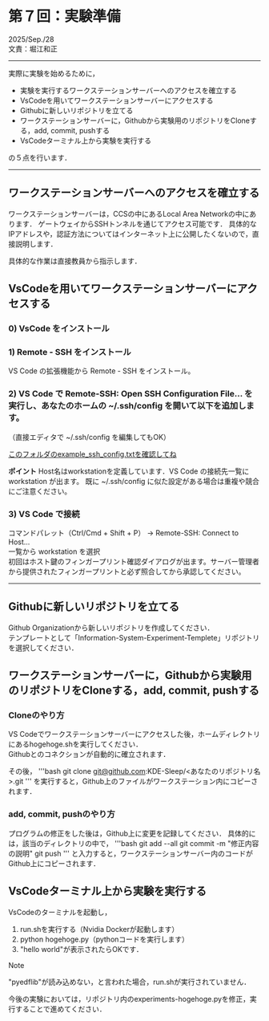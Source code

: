# 第７回：実験準備
2025/Sep./28  
文責：堀江和正

---

実際に実験を始めるために，
- 実験を実行するワークステーションサーバーへのアクセスを確立する
- VsCodeを用いてワークステーションサーバーにアクセスする
- Githubに新しいリポジトリを立てる
- ワークステーションサーバーに，Githubから実験用のリポジトリをCloneする，add, commit, pushする
- VsCodeターミナル上から実験を実行する

の５点を行います．

---

## ワークステーションサーバーへのアクセスを確立する

ワークステーションサーバーは，CCSの中にあるLocal Area Networkの中にあります．
ゲートウェイからSSHトンネルを通じてアクセス可能です．
具体的なIPアドレスや，認証方法についてはインターネット上に公開したくないので，直接説明します．

具体的な作業は直接教員から指示します．

## VsCodeを用いてワークステーションサーバーにアクセスする

### 0) VsCode をインストール

### 1) Remote - SSH をインストール
VS Code の拡張機能から Remote - SSH をインストール。

### 2) VS Code で Remote-SSH: Open SSH Configuration File... を実行し、あなたのホームの ~/.ssh/config を開いて以下を追加します。
（直接エディタで ~/.ssh/config を編集してもOK）

[このフォルダのexample_ssh_config.txtを確認してね](https://github.com/KDE-Sleep/research-starter-kit/blob/main/example-ssh-config.txt)

**ポイント**
Host名はworkstationを定義しています．VS Code の接続先一覧に workstation が出ます。
既に ~/.ssh/config に似た設定がある場合は重複や競合にご注意ください。

### 3) VS Code で接続

コマンドパレット（Ctrl/Cmd + Shift + P） → Remote-SSH: Connect to Host...  
一覧から workstation を選択  
初回はホスト鍵のフィンガープリント確認ダイアログが出ます。サーバー管理者から提供されたフィンガープリントと必ず照合してから承認してください。

---

## Githubに新しいリポジトリを立てる

Github Organizationから新しいリポジトリを作成してください．  
テンプレートとして「Information-System-Experiment-Templete」リポジトリを選択してください．

## ワークステーションサーバーに，Githubから実験用のリポジトリをCloneする，add, commit, pushする

### Cloneのやり方

VS Codeでワークステーションサーバーにアクセスした後，ホームディレクトリにあるhogehoge.shを実行してください．  
Githubとのコネクションが自動的に確立されます．  

その後，
'''bash
git clone git@github.com:KDE-Sleep/<あなたのリポジトリ名>.git
'''
を実行すると，Github上のファイルがワークステーション内にコピーされます．

### add, commit, pushのやり方

プログラムの修正をした後は，Github上に変更を記録してください．
具体的には，該当のディレクトリの中で，
'''bash
git add --all
git commit -m "修正内容の説明"
git push
'''
と入力すると，ワークステーションサーバー内のコードがGithub上にコピーされます．

## VsCodeターミナル上から実験を実行する

VsCodeのターミナルを起動し，
1. run.shを実行する（Nvidia Dockerが起動します）
2. python hogehoge.py（pythonコードを実行します）
3. "hello world"が表示されたらOKです．

> [!Note]
> "pyedflib"が読み込めない，と言われた場合，run.shが実行されていません．

今後の実験においては，リポジトリ内のexperiments-hogehoge.pyを修正，実行することで進めてください．
